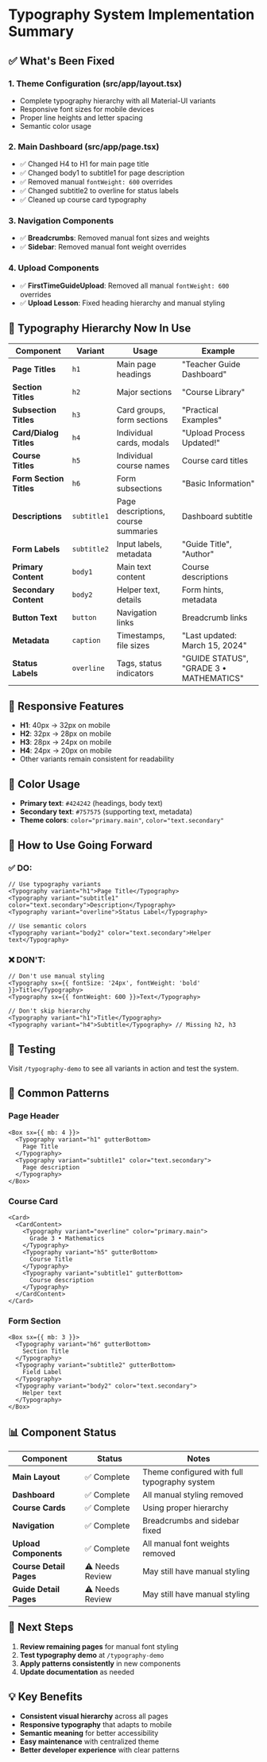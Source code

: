 # Typography System Implementation Summary

## ✅ What's Been Fixed

### 1. **Theme Configuration (src/app/layout.tsx)**
- Complete typography hierarchy with all Material-UI variants
- Responsive font sizes for mobile devices
- Proper line heights and letter spacing
- Semantic color usage

### 2. **Main Dashboard (src/app/page.tsx)**
- ✅ Changed H4 to H1 for main page title
- ✅ Changed body1 to subtitle1 for page description
- ✅ Removed manual `fontWeight: 600` overrides
- ✅ Changed subtitle2 to overline for status labels
- ✅ Cleaned up course card typography

### 3. **Navigation Components**
- ✅ **Breadcrumbs**: Removed manual font sizes and weights
- ✅ **Sidebar**: Removed manual font weight overrides

### 4. **Upload Components**
- ✅ **FirstTimeGuideUpload**: Removed all manual `fontWeight: 600` overrides
- ✅ **Upload Lesson**: Fixed heading hierarchy and manual styling

## 🎯 Typography Hierarchy Now In Use

| Component | Variant | Usage | Example |
|-----------|---------|-------|---------|
| **Page Titles** | `h1` | Main page headings | "Teacher Guide Dashboard" |
| **Section Titles** | `h2` | Major sections | "Course Library" |
| **Subsection Titles** | `h3` | Card groups, form sections | "Practical Examples" |
| **Card/Dialog Titles** | `h4` | Individual cards, modals | "Upload Process Updated!" |
| **Course Titles** | `h5` | Individual course names | Course card titles |
| **Form Section Titles** | `h6` | Form subsections | "Basic Information" |
| **Descriptions** | `subtitle1` | Page descriptions, course summaries | Dashboard subtitle |
| **Form Labels** | `subtitle2` | Input labels, metadata | "Guide Title", "Author" |
| **Primary Content** | `body1` | Main text content | Course descriptions |
| **Secondary Content** | `body2` | Helper text, details | Form hints, metadata |
| **Button Text** | `button` | Navigation links | Breadcrumb links |
| **Metadata** | `caption` | Timestamps, file sizes | "Last updated: March 15, 2024" |
| **Status Labels** | `overline` | Tags, status indicators | "GUIDE STATUS", "GRADE 3 • MATHEMATICS" |

## 📱 Responsive Features

- **H1**: 40px → 32px on mobile
- **H2**: 32px → 28px on mobile
- **H3**: 28px → 24px on mobile
- **H4**: 24px → 20px on mobile
- Other variants remain consistent for readability

## 🎨 Color Usage

- **Primary text**: `#424242` (headings, body text)
- **Secondary text**: `#757575` (supporting text, metadata)
- **Theme colors**: `color="primary.main"`, `color="text.secondary"`

## 🔧 How to Use Going Forward

### ✅ DO:
```tsx
// Use typography variants
<Typography variant="h1">Page Title</Typography>
<Typography variant="subtitle1" color="text.secondary">Description</Typography>
<Typography variant="overline">Status Label</Typography>

// Use semantic colors
<Typography variant="body2" color="text.secondary">Helper text</Typography>
```

### ❌ DON'T:
```tsx
// Don't use manual styling
<Typography sx={{ fontSize: '24px', fontWeight: 'bold' }}>Title</Typography>
<Typography sx={{ fontWeight: 600 }}>Text</Typography>

// Don't skip hierarchy
<Typography variant="h1">Title</Typography>
<Typography variant="h4">Subtitle</Typography> // Missing h2, h3
```

## 🎪 Testing

Visit `/typography-demo` to see all variants in action and test the system.

## 📝 Common Patterns

### Page Header
```tsx
<Box sx={{ mb: 4 }}>
  <Typography variant="h1" gutterBottom>
    Page Title
  </Typography>
  <Typography variant="subtitle1" color="text.secondary">
    Page description
  </Typography>
</Box>
```

### Course Card
```tsx
<Card>
  <CardContent>
    <Typography variant="overline" color="primary.main">
      Grade 3 • Mathematics
    </Typography>
    <Typography variant="h5" gutterBottom>
      Course Title
    </Typography>
    <Typography variant="subtitle1" gutterBottom>
      Course description
    </Typography>
  </CardContent>
</Card>
```

### Form Section
```tsx
<Box sx={{ mb: 3 }}>
  <Typography variant="h6" gutterBottom>
    Section Title
  </Typography>
  <Typography variant="subtitle2" gutterBottom>
    Field Label
  </Typography>
  <Typography variant="body2" color="text.secondary">
    Helper text
  </Typography>
</Box>
```

## 📊 Component Status

| Component | Status | Notes |
|-----------|--------|-------|
| **Main Layout** | ✅ Complete | Theme configured with full typography system |
| **Dashboard** | ✅ Complete | All manual styling removed |
| **Course Cards** | ✅ Complete | Using proper hierarchy |
| **Navigation** | ✅ Complete | Breadcrumbs and sidebar fixed |
| **Upload Components** | ✅ Complete | All manual font weights removed |
| **Course Detail Pages** | ⚠️ Needs Review | May still have manual styling |
| **Guide Detail Pages** | ⚠️ Needs Review | May still have manual styling |

## 🚀 Next Steps

1. **Review remaining pages** for manual font styling
2. **Test typography demo** at `/typography-demo`
3. **Apply patterns consistently** in new components
4. **Update documentation** as needed

## 💡 Key Benefits

- **Consistent visual hierarchy** across all pages
- **Responsive typography** that adapts to mobile
- **Semantic meaning** for better accessibility
- **Easy maintenance** with centralized theme
- **Better developer experience** with clear patterns 